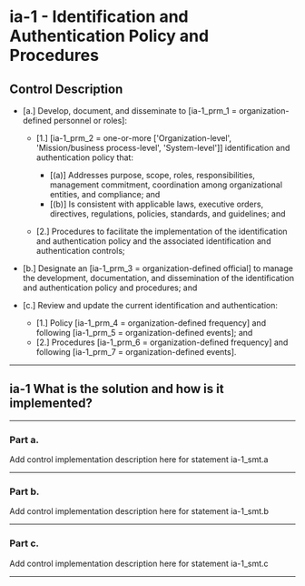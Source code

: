 # ia-1 - Identification and Authentication Policy and Procedures

## Control Description

- \[a.\] Develop, document, and disseminate to \[ia-1_prm_1 = organization-defined personnel or roles\]:

  - \[1.\] \[ia-1_prm_2 = one-or-more \['Organization-level', 'Mission/business process-level', 'System-level'\]\] identification and authentication policy that:

    - \[(a)\] Addresses purpose, scope, roles, responsibilities, management commitment, coordination among organizational entities, and compliance; and
    - \[(b)\] Is consistent with applicable laws, executive orders, directives, regulations, policies, standards, and guidelines; and

  - \[2.\] Procedures to facilitate the implementation of the identification and authentication policy and the associated identification and authentication controls;

- \[b.\] Designate an \[ia-1_prm_3 = organization-defined official\] to manage the development, documentation, and dissemination of the identification and authentication policy and procedures; and

- \[c.\] Review and update the current identification and authentication:

  - \[1.\] Policy \[ia-1_prm_4 = organization-defined frequency\] and following \[ia-1_prm_5 = organization-defined events\]; and
  - \[2.\] Procedures \[ia-1_prm_6 = organization-defined frequency\] and following \[ia-1_prm_7 = organization-defined events\].

______________________________________________________________________

## ia-1 What is the solution and how is it implemented?

______________________________________________________________________

### Part a.

Add control implementation description here for statement ia-1_smt.a

______________________________________________________________________

### Part b.

Add control implementation description here for statement ia-1_smt.b

______________________________________________________________________

### Part c.

Add control implementation description here for statement ia-1_smt.c

______________________________________________________________________
